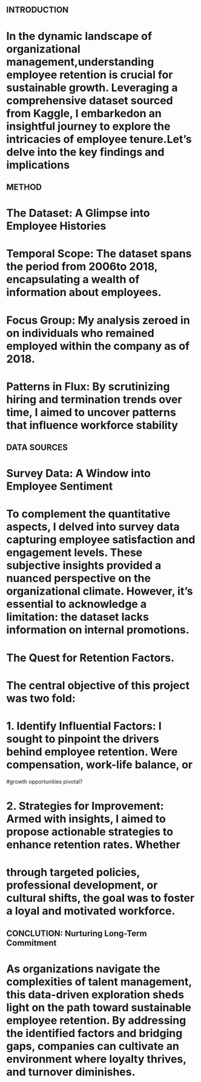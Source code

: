 ## INTRODUCTION
# In	the	dynamic	landscape	of	organizational	management,understanding	employee	retention	is	crucial	for	sustainable	growth. Leveraging	a	comprehensive	dataset	sourced	from	Kaggle,	I	embarkedon	an	insightful	journey	to	explore	the	intricacies	of	employee	tenure.Let’s	delve	into	the	key	findings	and	implications

## METHOD
# The	Dataset:	A	Glimpse	into	Employee	Histories
# Temporal	Scope:	The	dataset	spans	the	period	from	2006to	2018,	encapsulating	a	wealth	of	information	about employees.
# Focus	Group:	My	analysis	zeroed	in	on	individuals	who remained	employed	within	the	company	as	of	2018.
# Patterns	in	Flux:	By	scrutinizing	hiring	and	termination trends	over	time,	I	aimed	to	uncover	patterns	that	influence workforce	stability

## DATA SOURCES
# Survey	Data:	A	Window	into	Employee	Sentiment
# To	complement	the	quantitative	aspects,	I	delved	into	survey	data	capturing	employee	satisfaction	and	engagement	levels.	These	subjective	insights provided	a	nuanced	perspective	on	the	organizational	climate.	However,	it’s	essential	to	acknowledge	a	limitation:	the	dataset	lacks	information	on internal	promotions.
 # The	Quest	for	Retention	Factors.
 
# The	central	objective	of	this	project	was	two fold:
# 1. Identify	Influential	Factors:	I	sought	to	pinpoint	the	drivers	behind	employee	retention.	Were	compensation,	work-life	balance,	or
 #growth	opportunities	pivotal?
# 2. Strategies	for	Improvement:	Armed	with	insights,	I	aimed	to	propose	actionable	strategies	to	enhance	retention	rates.	Whether
# through	targeted	policies,	professional	development,	or	cultural	shifts,	the	goal	was	to	foster	a	loyal	and	motivated	workforce.

##  CONCLUTION:	Nurturing	Long-Term	Commitment
# As	organizations	navigate	the	complexities	of	talent	management,	this	data-driven	exploration	sheds	light	on	the	path	toward sustainable	employee	retention.	By	addressing	the	identified	factors	and	bridging	gaps,	companies	can	cultivate	an	environment where	loyalty	thrives,	and	turnover	diminishes.

